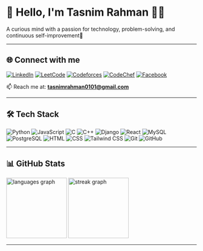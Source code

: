 # 💫 Hello, I'm Tasnim Rahman 👨‍💻
A curious mind with a passion for technology, problem-solving, and continuous self-improvement🚀 

---

## 🌐 Connect with me  
<p align="left">
<a href="https://linkedin.com/in/tasnim-rahman01" target="_blank"><img src="https://img.shields.io/badge/LinkedIn-%230077B5.svg?logo=linkedin&logoColor=white" alt="LinkedIn"/></a>
<a href="https://www.leetcode.com/tasnimm_rahman" target="_blank"><img src="https://img.shields.io/badge/LeetCode-FFA116.svg?logo=leetcode&logoColor=white" alt="LeetCode"/></a>
<a href="https://codeforces.com/profile/tasnimm_m" target="_blank"><img src="https://img.shields.io/badge/Codeforces-445f9d.svg?logo=codeforces&logoColor=white" alt="Codeforces"/></a>
<a href="https://www.codechef.com/users/tasnim_rahman" target="_blank"><img src="https://img.shields.io/badge/CodeChef-%23B92B27.svg?logo=codechef&logoColor=white" alt="CodeChef"/></a>
<a href="https://fb.com/tasnimrahman01" target="_blank"><img src="https://img.shields.io/badge/Facebook-%231877F2.svg?logo=facebook&logoColor=white" alt="Facebook"/></a>
</p>

📫 Reach me at: **tasnimrahman0101@gmail.com**

---

## 🛠️ Tech Stack  
<p align="left">
<img src="https://img.shields.io/badge/Python-3776AB?logo=python&logoColor=white" alt="Python"/>
<img src="https://img.shields.io/badge/JavaScript-F7DF1E?logo=javascript&logoColor=black" alt="JavaScript"/>
<img src="https://img.shields.io/badge/C-00599C?logo=c&logoColor=white" alt="C"/>
<img src="https://img.shields.io/badge/C++-00599C?logo=cplusplus&logoColor=white" alt="C++"/>
<img src="https://img.shields.io/badge/Django-092E20?logo=django&logoColor=white" alt="Django"/>
<img src="https://img.shields.io/badge/React-20232A?logo=react&logoColor=61DAFB" alt="React"/>
<img src="https://img.shields.io/badge/MySQL-005C84?logo=mysql&logoColor=white" alt="MySQL"/>
<img src="https://img.shields.io/badge/PostgreSQL-316192?logo=postgresql&logoColor=white" alt="PostgreSQL"/>
<img src="https://img.shields.io/badge/HTML5-E34F26?logo=html5&logoColor=white" alt="HTML"/>
<img src="https://img.shields.io/badge/CSS3-1572B6?logo=css3&logoColor=white" alt="CSS"/>
<img src="https://img.shields.io/badge/Tailwind_CSS-38B2AC?logo=tailwind-css&logoColor=white" alt="Tailwind CSS"/>
<img src="https://img.shields.io/badge/Git-F05032?logo=git&logoColor=white" alt="Git"/>
<img src="https://img.shields.io/badge/GitHub-181717?logo=github&logoColor=white" alt="GitHub"/>
</p>

---

## 📊 GitHub Stats  
<div align="left">
  <img src="https://github-readme-stats.vercel.app/api/top-langs?username=tasnim-rahmann&layout=compact&langs_count=6&theme=radical" height="160" alt="languages graph"/>
  <img src="https://streak-stats.demolab.com?user=tasnim-rahmann&theme=radical&hide_border=false" height="160" alt="streak graph"/>
</div>

---
